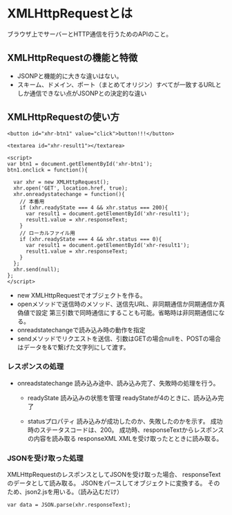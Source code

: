 # XMLHttpRequestとは
ブラウザ上でサーバーとHTTP通信を行うためのAPIのこと。

## XMLHttpRequestの機能と特徴
* JSONPと機能的に大きな違いはない。
* スキーム、ドメイン、ポート（まとめてオリジン）すべてが一致するURLとしか通信できない点がJSONPとの決定的な違い

## XMLHttpRequestの使い方
```
<button id="xhr-btn1" value="click">button!!!</button>

<textarea id="xhr-result1"></textarea>

<script>
var btn1 = document.getElementById('xhr-btn1');
btn1.onclick = function(){

  var xhr = new XMLHttpRequest();
  xhr.open('GET', location.href, true);
  xhr.onreadystatechange = function(){
    // 本番用
    if (xhr.readyState === 4 && xhr.status === 200){
      var result1 = document.getElementById('xhr-result1');
      result1.value = xhr.responseText;
    }
    // ローカルファイル用
    if (xhr.readyState === 4 && xhr.status === 0){
      var result1 = document.getElementById('xhr-result1');
      result1.value = xhr.responseText;
    }
  };
  xhr.send(null);
};
</script>
```
* new XMLHttpRequestでオブジェクトを作る。
* openメソッドで送信時のメソッド、送信先URL、非同期通信か同期通信か真偽値で設定
第三引数で同時通信にすることも可能。省略時は非同期通信になる。
* onreadstatechangeで読み込み時の動作を指定
* sendメソッドでリクエストを送信、引数はGETの場合nullを、POSTの場合はデータを&で繋げた文字列にして渡す。

### レスポンスの処理
* onreadstatechange
  読み込み途中、読み込み完了、失敗時の処理を行う。
  * readyState
読み込みの状態を管理
readyStateが4のときに、読み込み完了

  * statusプロパティ
読み込みが成功したのか、失敗したのかを示す。
成功時のステータスコードは、200。
成功時、responseTextからレスポンスの内容を読み取る
responseXML
XMLを受け取ったとときに読み取る。

### JSONを受け取った処理
XMLHttpRequestのレスポンスとしてJSONを受け取った場合、
responseTextのデータとして読み取る。
JSONをパースしてオブジェクトに変換する。
そのため、json2.jsを用いる。（読み込むだけ）

```
var data = JSON.parse(xhr.responseText);
```
